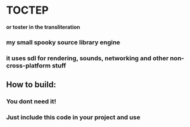 # TOCTEP
#### or toster in the transliteration

### my small spooky source library engine
### it uses sdl for rendering, sounds, networking and other non-cross-platform stuff

## How to build:
### You dont need it!
### Just include this code in your project and use